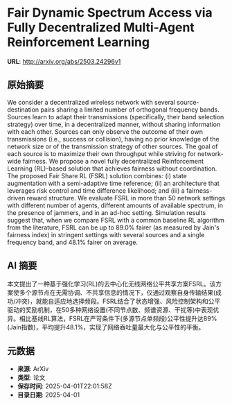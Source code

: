 # Fair Dynamic Spectrum Access via Fully Decentralized Multi-Agent Reinforcement Learning

**URL**: http://arxiv.org/abs/2503.24296v1

## 原始摘要

We consider a decentralized wireless network with several source-destination
pairs sharing a limited number of orthogonal frequency bands. Sources learn to
adapt their transmissions (specifically, their band selection strategy) over
time, in a decentralized manner, without sharing information with each other.
Sources can only observe the outcome of their own transmissions (i.e., success
or collision), having no prior knowledge of the network size or of the
transmission strategy of other sources. The goal of each source is to maximize
their own throughput while striving for network-wide fairness. We propose a
novel fully decentralized Reinforcement Learning (RL)-based solution that
achieves fairness without coordination. The proposed Fair Share RL (FSRL)
solution combines: (i) state augmentation with a semi-adaptive time reference;
(ii) an architecture that leverages risk control and time difference
likelihood; and (iii) a fairness-driven reward structure. We evaluate FSRL in
more than 50 network settings with different number of agents, different
amounts of available spectrum, in the presence of jammers, and in an ad-hoc
setting. Simulation results suggest that, when we compare FSRL with a common
baseline RL algorithm from the literature, FSRL can be up to 89.0% fairer (as
measured by Jain's fairness index) in stringent settings with several sources
and a single frequency band, and 48.1% fairer on average.


## AI 摘要

本文提出了一种基于强化学习(RL)的去中心化无线网络公平共享方案FSRL。该方案使多个源节点在无需协调、不共享信息的情况下，仅通过观察自身传输结果(成功/冲突)，就能自适应地选择频段。FSRL结合了状态增强、风险控制架构和公平驱动的奖励机制，在50多种网络设置(不同节点数、频谱资源、干扰等)中表现优异。相比基线RL算法，FSRL在严苛条件下(多源节点单频段)公平性提升达89%(Jain指数)，平均提升48.1%，实现了网络吞吐量最大化与公平性的平衡。

## 元数据

- **来源**: ArXiv
- **类型**: 论文
- **保存时间**: 2025-04-01T22:01:58Z
- **目录日期**: 2025-04-01
